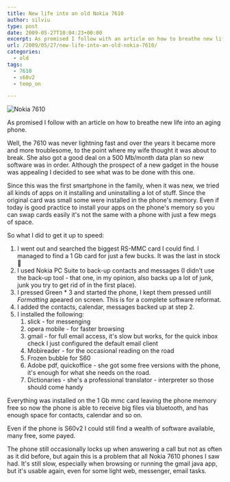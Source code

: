 ```yaml
---
title: New life into an old Nokia 7610
author: silviu
type: post
date: 2009-05-27T10:04:23+00:00
excerpt: As promised I follow with an article on how to breathe new life into an aging phone. The venerable Nokia 7610 got a fresh start.
url: /2009/05/27/new-life-into-an-old-nokia-7610/
categories:
  - old
tags:
  - 7610
  - s60v2
  - temp_on

---
```

![Nokia 7610](/blog/images/2009/nokia-7610-ft-210x300.jpg)

As promised I follow with an article on how to breathe new life into an aging phone.

Well, the 7610 was never lightning fast and over the years it became more and more troublesome, to the point where my wife thought it was about to break. She also got a good deal on a 500 Mb/month data plan so new software was in order. Although the prospect of a new gadget in the house was appealing I decided to see what was to be done with this one.

Since this was the first smartphone in the family, when it was new, we tried all kinds of apps on it installing and uninstalling a lot of stuff. Since the original card was small some were installed in the phone's memory. Even if today is good practice to install your apps on the phone's memory so you can swap cards easily it's not the same with a phone with just a few megs of space.

So what I did to get it up to speed:

  1. I went out and searched the biggest RS-MMC card I could find. I managed to find a 1 Gb card for just a few bucks. It was the last in stock 🙂
  2. I used Nokia PC Suite to back-up contacts and messages (I didn't use the back-up tool - that one, in my opinion, also backs up a lot of junk, junk you try to get rid of in the first place).
  3. I pressed Green * 3 and started the phone, I kept them pressed untill _Formatting_ apeared on screen. This is for a complete software reformat.
  4. I added the contacts, calendar, messages backed up at step 2.
  5. I installed the following: 
      1. slick - for messenging
      2. opera mobile - for faster browsing
      3. gmail - for full email access, it's slow but works, for the quick inbox check I just configured the default email client
      4. Mobireader - for the occasional reading on the road
      5. Frozen bubble for S60
      6. Adobe pdf, quickoffice - she got some free versions with the phone, it's enough for what she needs on the road.
      7. Dictionaries - she's a professional translator - interpreter so those should come handy

Everything was installed on the 1 Gb mmc card leaving the phone memory free so now the phone is able to receive big files via bluetooth, and has enough space for contacts, calendar and so on.

Even if the phone is S60v2 I could still find a wealth of software available, many free, some payed.

The phone still occasionally locks up when answering a call but not as often as it did before, but again this is a problem that all Nokia 7610 phones I saw had. It's still slow, especially when browsing or running the gmail java app, but it's usable again, even for some light web, messenger, email tasks.
